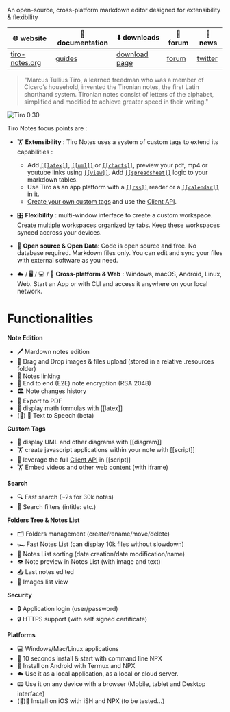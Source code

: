 An open-source, cross-platform markdown editor designed for extensibility & flexibility

🌐 website| 📘 documentation| ⬇️ downloads| 💬 forum | 📢 news|
-|-|-|-|-
[tiro-notes.org](https://tiro-notes.org)|[guides](https://tiro-notes.org/#/guide-custom-tags)|[download page](https://tiro-notes.org/#/downloads)|[forum](https://github.com/dotgreg/tiro-notes/discussions)|[twitter](https://twitter.com/NotesTiro)|


>"Marcus Tullius Tiro, a learned freedman who was a member of Cicero’s household, invented the Tironian notes, the first Latin shorthand system.
Tironian notes consist of letters of the alphabet, simplified and modified to achieve greater speed in their writing."

![Tiro 0.30](https://user-images.githubusercontent.com/2981891/171833721-2acdc59d-8c21-4280-bd62-a78023731c22.png)

Tiro Notes focus points are : 

- 🏋 **Extensibility** : Tiro Notes uses a system of custom tags to extend its capabilities :
  - Add [```[[latex]]```](https://tiro-notes.org/#/custom-tags?id=latex), [```[[uml]]```](https://tiro-notes.org/#/custom-tags?id=mermaid) or [```[[charts]]```](https://tiro-notes.org/#/custom-tags?id=mermaid), preview your pdf, mp4 or youtube links using [```[[view]]```](https://tiro-notes.org/#/custom-tags?id=view). Add [```[[spreadsheet]]```](https://tiro-notes.org/#/custom-tags?id=spreadsheet) logic to your markdown tables.
  - Use Tiro as an app platform with a [```[[rss]]```](https://tiro-notes.org/#/custom-tags?id=rss) reader or a [```[[calendar]]```](https://tiro-notes.org/#/custom-tags?id=calendar) in it.
  - [Create your own custom tags](https://tiro-notes.org/#/guide-custom-tags) and use the [Client API](https://tiro-notes.org/#/guide-custom-tags?id=using-tiro-client-api).

- 🎛️ **Flexibility** : multi-window interface to create a custom workspace. Create multiple workspaces organized by tabs. Keep these workspaces synced accross your devices.

- 👑 **Open source & Open Data**: Code is open source and free. No database required. Markdown files only. You can edit and sync your files with external software as you need.

- ☁️ / 🖥️ /  💻 / 📱 **Cross-platform & Web** : Windows, macOS, Android, Linux, Web. Start an App or with CLI and access it anywhere on your local network. 



# Functionalities
  
**Note Edition**
- 🖊️ Mardown notes edition
- 🌄 Drag and Drop images & files upload (stored in a relative .resources folder)
- 🔗 Notes linking
- 🔑 End to end (E2E) note encryption (RSA 2048)
- 🏛 Note changes history
- 📄 Export to PDF
- 💱 display math formulas with [[latex]] 
- (🔧) 💬 Text to Speech (beta)

**Custom Tags**
- 🧬 display UML and other diagrams with [[diagram]] 
- 🏋 create javascript applications within your note with [[script]] 
- 🧬 leverage the full [Client API](guide-custom-tags?id=using-tiro-client-api) in [[script]]
- 🏋 Embed videos and other web content (with iframe)

**Search**
- 🔍 Fast search (~2s for 30k notes)
- 🔬 Search filters (intitle: etc.)

**Folders Tree & Notes List**
- 🗂️ Folders management (create/rename/move/delete)
- 🏎️ Fast Notes List (can display 10k files without slowdown)
- 🧮 Notes List sorting (date creation/date modification/name)
- 👁️ Note preview in Notes List (with image and text)
- 📤 Last notes edited
- 🌄 Images list view

**Security**
- 🔒 Application login (user/password)
- 🔒 HTTPS support (with self signed certificate)

**Platforms**
- 💻 Windows/Mac/Linux applications
- 🥷 10 seconds install & start with command line NPX 
- 📱 Install on Android with Termux and NPX
- ☁️ Use it as a local application, as a local or cloud server.
- 📟 Use it on any device with a browser (Mobile, tablet and Desktop interface)
- (🔧)📱 Install on iOS with iSH and NPX (to be tested...)

